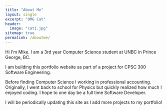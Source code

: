 ```yaml
---
title: "About Me"
layout: single
excerpt: "OMG Cat"
header:
  image: "cat1.jpg"
sitemap: true
permalink: /aboutme/
---
```


Hi I'm Mike. I am a 3rd year Computer Science student at UNBC in Prince George,
BC.

I am building this portfolio website as part of a project for CPSC 300 Software
Engineering.

Before finding Computer Science I working in professional accounting. Originally,
I went back to school for Physics but quickly realized how much I enjoyed coding.
I hope to one day be a full time Software Developer.

I will be periodically updating this site as I add more projects to my
portfolio!
